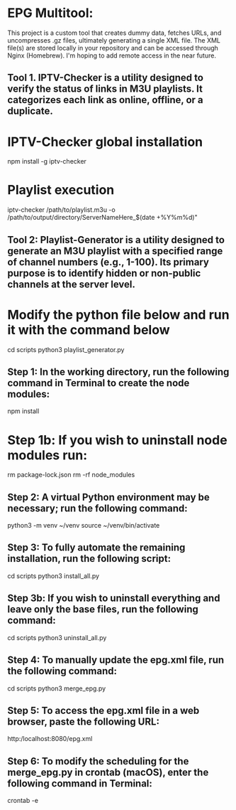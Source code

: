 # EPG Multitool: 

This project is a custom tool that creates dummy data, fetches URLs, and uncompresses .gz files, ultimately generating a single XML file. The XML file(s) are stored locally in your repository and can be accessed through Nginx (Homebrew).
I'm hoping to add remote access in the near future.

## Tool 1. IPTV-Checker is a utility designed to verify the status of links in M3U playlists. It categorizes each link as online, offline, or a duplicate.
# IPTV-Checker global installation
npm install -g iptv-checker
# Playlist execution
iptv-checker /path/to/playlist.m3u -o /path/to/output/directory/ServerNameHere_$(date +%Y%m%d)"

## Tool 2: Playlist-Generator is a utility designed to generate an M3U playlist with a specified range of channel numbers (e.g., 1-100). Its primary purpose is to identify hidden or non-public channels at the server level.
# Modify the python file below and run it with the command below
cd scripts
python3 playlist_generator.py

## Step 1: In the working directory, run the following command in Terminal to create the node modules:
npm install

# Step 1b: If you wish to uninstall node modules run:
rm package-lock.json
rm -rf node_modules

## Step 2: A virtual Python environment may be necessary; run the following command:
python3 -m venv ~/venv
source ~/venv/bin/activate

## Step 3: To fully automate the remaining installation, run the following script:
cd scripts
python3 install_all.py

## Step 3b: If you wish to uninstall everything and leave only the base files, run the following command:
cd scripts
python3 uninstall_all.py

## Step 4: To manually update the epg.xml file, run the following command:
cd scripts
python3 merge_epg.py

## Step 5: To access the epg.xml file in a web browser, paste the following URL:
http:/localhost:8080/epg.xml

## Step 6: To modify the scheduling for the merge_epg.py in crontab (macOS), enter the following command in Terminal:
crontab -e
